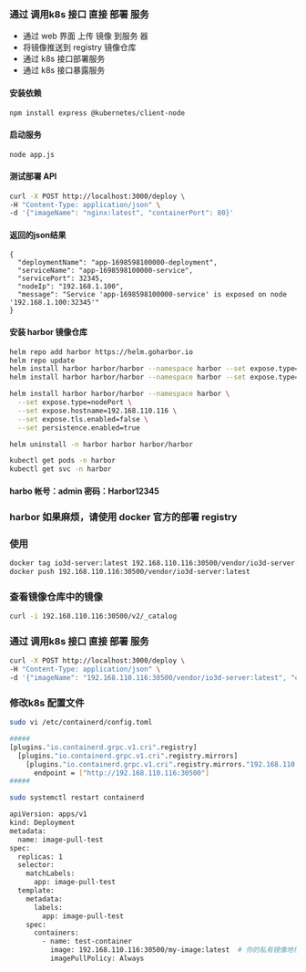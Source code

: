 ### 通过 调用k8s 接口 直接 部署 服务
 - 通过 web 界面 上传 镜像 到服务 器
 - 将镜像推送到 registry 镜像仓库
 - 通过 k8s 接口部署服务
 - 通过 k8s 接口暴露服务


#### 安装依赖
```bash
npm install express @kubernetes/client-node
```
#### 启动服务
```bash
node app.js
```
#### 测试部署 API
```bash
curl -X POST http://localhost:3000/deploy \
-H "Content-Type: application/json" \
-d '{"imageName": "nginx:latest", "containerPort": 80}'
```

#### 返回的json结果
```
{
  "deploymentName": "app-1698598100000-deployment",
  "serviceName": "app-1698598100000-service",
  "servicePort": 32345,
  "nodeIp": "192.168.1.100",
  "message": "Service 'app-1698598100000-service' is exposed on node '192.168.1.100:32345'"
}
```



#### 安装 harbor 镜像仓库
```bash
helm repo add harbor https://helm.goharbor.io
helm repo update
helm install harbor harbor/harbor --namespace harbor --set expose.type=nodePort --set expose.tls.enabled=false --set persistence.enabled=true
helm install harbor harbor/harbor --namespace harbor --set expose.type=nodePort --set expose.hostname=192.168.110.116 --set expose.tls.enabled=false --set persistence.enabled=true

helm install harbor harbor/harbor --namespace harbor \
  --set expose.type=nodePort \
  --set expose.hostname=192.168.110.116 \
  --set expose.tls.enabled=false \
  --set persistence.enabled=true

helm uninstall -n harbor harbor harbor/harbor
```
```bash
kubectl get pods -n harbor
kubectl get svc -n harbor

```
#### harbo 帐号：admin 密码：Harbor12345



### harbor 如果麻烦，请使用 docker 官方的部署 registry



### 使用
```bash
docker tag io3d-server:latest 192.168.110.116:30500/vendor/io3d-server:latest
docker push 192.168.110.116:30500/vendor/io3d-server:latest
```
### 查看镜像仓库中的镜像
```bash
curl -i 192.168.110.116:30500/v2/_catalog
```

### 通过 调用k8s 接口 直接 部署 服务
```bash
curl -X POST http://localhost:3000/deploy \
-H "Content-Type: application/json" \
-d '{"imageName": "192.168.110.116:30500/vendor/io3d-server:latest", "containerPort": 8100}'
```


### 修改k8s 配置文件
```bash
sudo vi /etc/containerd/config.toml

#####
[plugins."io.containerd.grpc.v1.cri".registry]
  [plugins."io.containerd.grpc.v1.cri".registry.mirrors]
    [plugins."io.containerd.grpc.v1.cri".registry.mirrors."192.168.110.116:30500"]
      endpoint = ["http://192.168.110.116:30500"]
#####

sudo systemctl restart containerd
```
```bash
apiVersion: apps/v1
kind: Deployment
metadata:
  name: image-pull-test
spec:
  replicas: 1
  selector:
    matchLabels:
      app: image-pull-test
  template:
    metadata:
      labels:
        app: image-pull-test
    spec:
      containers:
        - name: test-container
          image: 192.168.110.116:30500/my-image:latest  # 你的私有镜像地址
          imagePullPolicy: Always
```
